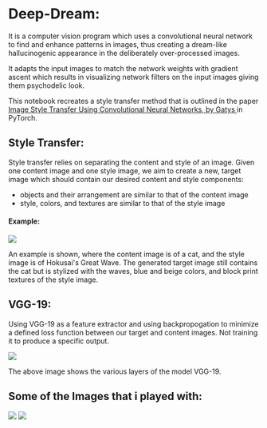 # Deep-Dream:
It is a computer vision program which uses a convolutional neural network to find and enhance patterns in images, thus creating a dream-like hallucinogenic appearance in the deliberately over-processed images. 
<p> It adapts the input images to match the network weights with gradient ascent which results in visualizing network filters on the input images giving them psychodelic look. </p>
<p> This notebook recreates a style transfer method that is outlined in the paper
  <a href="https://www.cv-foundation.org/openaccess/content_cvpr_2016/papers/Gatys_Image_Style_Transfer_CVPR_2016_paper.pdf"> Image Style Transfer Using Convolutional Neural Networks, by Gatys </a> in PyTorch.
  <p> <h2> Style Transfer: </h2> </p>
  <p> Style transfer relies on separating the content and style of an image. Given one content image and one style image, we aim to create a new, target image which should contain our desired content and style components:
<ul>
<li> objects and their arrangement are similar to that of the content image </li>
<li> style, colors, and textures are similar to that of the style image </li> </ul>

<p> <h4> Example: </h4> </p>
<img src="https://raw.githubusercontent.com/geekquad/deep-learning-v2-pytorch/master/style-transfer/notebook_ims/style_tx_cat.png">
<p> An example is shown, where the content image is of a cat, and the style image is of Hokusai's Great Wave. The generated target image still contains the cat but is stylized with the waves, blue and beige colors, and block print textures of the style image. </p>
<h2> VGG-19: </h2>
</p>
<p> Using VGG-19 as a feature extractor and 
using backpropogation to minimize a defined loss function between our target and content images.
Not training it to produce a specific output. </p>
<img src="https://raw.githubusercontent.com/geekquad/deep-learning-v2-pytorch/master/style-transfer/notebook_ims/vgg19_convlayers.png">
<p> The above image shows the various layers of the model VGG-19. </p>
<p> <h2> Some of the Images that i played with: </h2> </p>
<img src="https://drive.google.com/uc?id=16p1AvIuFERLoGoaDAN3YOctL_03vVoTL">
<img src="https://drive.google.com/uc?id=1agLnlaOIKpAg3YG9hMnqEn6cMdDnfrLA">
